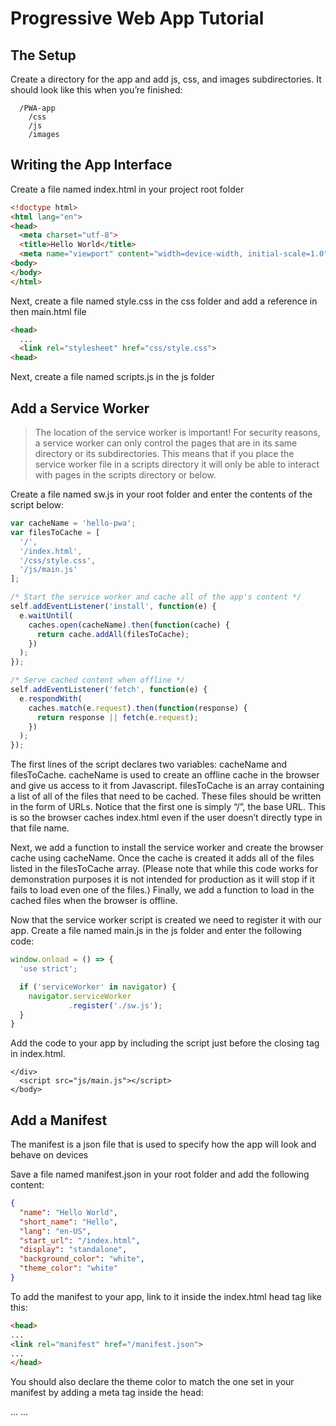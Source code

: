 # Progressive Web App Tutorial

## The Setup
Create a directory for the app and add js, css, and images subdirectories. It should look like this when you’re finished:

```
  /PWA-app
    /css
    /js
    /images
```

## Writing the App Interface

Create a file named index.html in your project root folder
```html
<!doctype html>
<html lang="en">
<head>
  <meta charset="utf-8">
  <title>Hello World</title>
  <meta name="viewport" content="width=device-width, initial-scale=1.0">
<body>
</body>
</html>
```

Next, create a file named style.css in the css folder and add a reference in then main.html file
```html
<head>
  ...
  <link rel="stylesheet" href="css/style.css">
<head>
```

Next, create a file named scripts.js in the js folder

## Add a Service Worker

> The location of the service worker is important! For security reasons, a service worker can only control the pages that are in its same directory or its subdirectories. This means that if you place the service worker file in a scripts directory it will only be able to interact with pages in the scripts directory or below.

Create a file named sw.js in your root folder and enter the contents of the script below:

```js
var cacheName = 'hello-pwa';
var filesToCache = [
  '/',
  '/index.html',
  '/css/style.css',
  '/js/main.js'
];

/* Start the service worker and cache all of the app's content */
self.addEventListener('install', function(e) {
  e.waitUntil(
    caches.open(cacheName).then(function(cache) {
      return cache.addAll(filesToCache);
    })
  );
});

/* Serve cached content when offline */
self.addEventListener('fetch', function(e) {
  e.respondWith(
    caches.match(e.request).then(function(response) {
      return response || fetch(e.request);
    })
  );
});
```

The first lines of the script declares two variables: cacheName and filesToCache. cacheName is used to create an offline cache in the browser and give us access to it from Javascript. filesToCache is an array containing a list of all of the files that need to be cached. These files should be written in the form of URLs. Notice that the first one is simply “/”, the base URL. This is so the browser caches index.html even if the user doesn’t directly type in that file name.

Next, we add a function to install the service worker and create the browser cache using cacheName. Once the cache is created it adds all of the files listed in the filesToCache array. (Please note that while this code works for demonstration purposes it is not intended for production as it will stop if it fails to load even one of the files.)
Finally, we add a function to load in the cached files when the browser is offline.

Now that the service worker script is created we need to register it with our app. Create a file named main.js in the js folder and enter the following code:

```js
window.onload = () => {
  'use strict';

  if ('serviceWorker' in navigator) {
    navigator.serviceWorker
             .register('./sw.js');
  }
}
```

Add the code to your app by including the script just before the closing </body> tag in index.html.

```
</div>
  <script src="js/main.js"></script>
</body>
```

## Add a Manifest

The manifest is a json file that is used to specify how the app will look and behave on devices

Save a file named manifest.json in your root folder and add the following content:

```json
{
  "name": "Hello World",
  "short_name": "Hello",
  "lang": "en-US",
  "start_url": "/index.html",
  "display": "standalone",
  "background_color": "white",
  "theme_color": "white"
}
```

To add the manifest to your app, link to it inside the index.html head tag like this:
```html
<head>
...
<link rel="manifest" href="/manifest.json">
...
</head>
```

You should also declare the theme color to match the one set in your manifest by adding a meta tag inside the head:
<head>
...
<meta name="theme-color" content="white"/>
...
</head>

